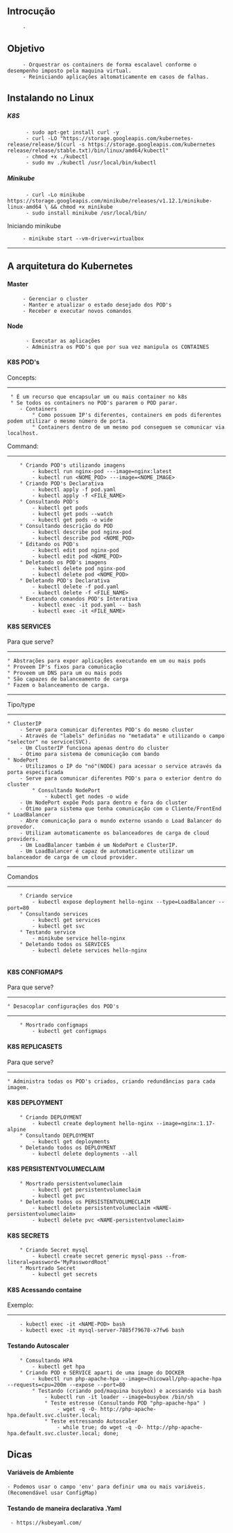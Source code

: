 ## Introcução
````
     - 

````

## Objetivo
````
     - Orquestrar os containers de forma escalavel conforme o desempenho imposto pela maquina virtual.
     - Reiniciando aplicações altomaticamente em casos de falhas.
````

## Instalando no Linux
##### K8S
````
      - sudo apt-get install curl -y
      - curl -LO "https://storage.googleapis.com/kubernetes-release/release/$(curl -s https://storage.googleapis.com/kubernetes             release/release/stable.txt)/bin/linux/amd64/kubectl"
      - chmod +x ./kubectl
      - sudo mv ./kubectl /usr/local/bin/kubectl
````

##### Minikube
````
      - curl -Lo minikube https://storage.googleapis.com/minikube/releases/v1.12.1/minikube-linux-amd64 \ && chmod +x minikube
      - sudo install minikube /usr/local/bin/
````
Iniciando minikube
````
     - minikube start --vm-driver=virtualbox
```` 
____
##  A arquitetura do Kubernetes

#### Master
````
     - Gerenciar o cluster
     - Manter e atualizar o estado desejado dos POD's
     - Receber e executar novos comandos
````

#### Node
````
      - Executar as aplicações
      - Administra os POD's que por sua vez manipula os CONTAINES
````

#### K8S POD's
Concepts:
_____
     ° É um recurso que encapsular um ou mais container no k8s
     ° Se todos os containers no POD's pararem o POD parar.
        - Containers
            ° Como possuem IP's diferentes, containers em pods diferentes podem utilizar o mesmo número de porta.
            ° Containers dentro de um mesmo pod conseguem se comunicar via localhost.

Command:
_____
````
    ° Criando POD's utilizando imagens
        - kubectl run nginx-pod ---image=nginx:latest
        - kubectl run <NOME_POD> ---image=<NOME_IMAGE>
    ° Criando POD's Declarativa
        - kubectl apply -f pod.yaml
        - kubectl apply -f <FILE_NAME>
    ° Consultando POD's
        - kubectl get pods
        - kubectl get pods --watch
        - kubectl get pods -o wide
    ° Consultando descrição do POD
        - kubectl describe pod nginx-pod
        - kubectl describe pod <NOME_POD>
    ° Editando os POD's
        - kubectl edit pod nginx-pod
        - kubectl edit pod <NOME_POD>
    ° Deletando os POD's imagens
        - kubectl delete pod nginx-pod
        - kubectl delete pod <NOME_POD>
    ° Deletando POD's Declarativa
        - kubectl delete -f pod.yaml
        - kubectl delete -f <FILE_NAME>
    ° Executando comandos POD's Interativa
        - kubectl exec -it pod.yaml -- bash
        - kubectl exec -it <FILE_NAME>
````

#### K8S SERVICES
Para que serve?
_____
    ° Abstrações para expor aplicações executando em um ou mais pods
    ° Proveem IP's fixos para comunicação
    ° Proveem um DNS para um ou mais pods
    ° São capazes de balanceamento de carga
    ° Fazem o balanceamento de carga.
----------------------------------------------------
Tipo/type
_____
    ° ClusterIP
        - Serve para comunicar diferentes POD's do mesmo cluster
        - Através de "labels" definidas no "metadata" e utilizando o campo "selector" no service(SVC).
        - Um ClusterIP funciona apenas dentro do cluster
        - Ótimo para sistema de comunicação com bando 
    ° NodePort
        - Utilizamos o IP do "nó"(NODE) para acessar o service através da porta especificada 
        - Serve para comunicar diferentes POD's para o exterior dentro do cluster
            ° Consultando NodePort
                - kubectl get nodes -o wide
        - Um NodePort expõe Pods para dentro e fora do cluster
        - Ótimo para sistema que tenha comunicação com o Cliente/FrontEnd
    ° LoadBalancer
        - Abre comunicação para o mundo externo usando o Load Balancer do provedor.
        - Utilizam automaticamente os balanceadores de carga de cloud providers.
        - Um LoadBalancer também é um NodePort e ClusterIP.
        - Um LoadBalancer é capaz de automaticamente utilizar um balanceador de carga de um cloud provider.
----------------------------------------------------
Comandos
_____
````
    ° Criando service
        - kubectl expose deployment hello-nginx --type=LoadBalancer --port=80
    ° Consultando services
        - kubectl get services
        - kubectl get svc
    ° Testando service
        - minikube service hello-nginx
    ° Deletando todos os SERVICES
        - kubectl delete services hello-nginx
   
````
#### K8S CONFIGMAPS
Para que serve?
_____
    ° Desacoplar configurações dos POD's
----------------------------------------------------
````
    ° Mosrtrado configmaps
        - kubectl get configmaps
````
#### K8S REPLICASETS
Para que serve?
_____
    ° Administra todas os POD's criados, criando redundâncias para cada imagem. 
#### K8S DEPLOYMENT
````
    ° Criando DEPLOYMENT
        - kubectl create deployment hello-nginx --image=nginx:1.17-alpine
    ° Consultando DEPLOYMENT
        - kubectl get deployments
    ° Deletando todos os DEPLOYMENT
        - kubectl delete deployments --all
````
#### K8S PERSISTENTVOLUMECLAIM
````
    ° Mosrtrado persistentvolumeclaim
        - kubectl get persistentvolumeclaim
        - kubectl get pvc
    ° Deletando todos os PERSISTENTVOLUMECLAIM
        - kubectl delete persistentvolumeclaim <NAME-persistentvolumeclaim>
        - kubectl delete pvc <NAME-persistentvolumeclaim>
````
#### K8S SECRETS
````
    ° Criando Secret mysql
        - kubectl create secret generic mysql-pass --from-literal=password='MyPasswordRoot'
    ° Mosrtrado Secret
        - kubectl get secrets
````
#### K8S Acessando containe
Exemplo:
____________________________
```` 
    - kubectl exec -it <NAME-POD> bash
    - kubectl exec -it mysql-server-7885f79678-x7fw6 bash
````

#### Testando Autoscaler
```` 
    ° Comsultando HPA
        - kubectl get hpa
    ° Criando POD e SERVICE aparti de uma image do DOCKER
        - kubectl run php-apache-hpa --image=chicowall/php-apache-hpa --requests=cpu=200m --expose --port=80
        ° Testando (criando pod/maquina busybox) e acessando via bash
            - kubectl run -it loader --image=busybox /bin/sh
            ° Teste estresse (Consultando POD "php-apache-hpa" )
                - wget -q -O- http://php-apache-hpa.default.svc.cluster.local;
            ° Teste estressando Autoscaler
                - while true; do wget -q -O- http://php-apache-hpa.default.svc.cluster.local; done;
```` 

## Dicas
#### Variáveis de Ambiente
    - Podemos usar o campo 'env' para definir uma ou mais variáveis. (Recomendável usar ConfigMap)
#### Testando de maneira declarativa .Yaml
     - https://kubeyaml.com/
